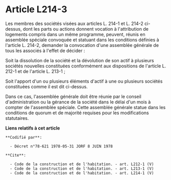 # Article L214-3

Les membres des sociétés visées aux articles L. 214-1 et L. 214-2 ci-dessus, dont les parts ou actions donnent vocation à
l'attribution de logements compris dans un même programme, peuvent, réunis en assemblée spéciale convoquée et statuant dans
les conditions définies à l'article L. 214-2, demander la convocation d'une assemblée générale de tous les associés à l'effet
de décider : 

Soit la dissolution de la société et la dévolution de son actif à plusieurs sociétés nouvelles constituées conformément aux
dispositions de l'article L. 212-1 et de l'article L. 213-1 ; 

Soit l'apport d'un ou plusieurs éléments d'actif à une ou plusieurs sociétés constituées comme il est dit ci-dessus. 

Dans ce cas, l'assemblée générale doit être réunie par le conseil d'administration ou la gérance de la société dans le délai
d'un mois à compter de l'assemblée spéciale. Cette assemblée générale statue dans les conditions de quorum et de majorité
requises pour les modifications statutaires.

**Liens relatifs à cet article**

	**Codifié par**:

	  - Décret n°78-621 1978-05-31 JORF 8 JUIN 1978

	**Cite**:

	  - Code de la construction et de l'habitation. - art. L212-1 (V)
	  - Code de la construction et de l'habitation. - art. L213-1 (V)
	  - Code de la construction et de l'habitation. - art. L214-1 (V)
